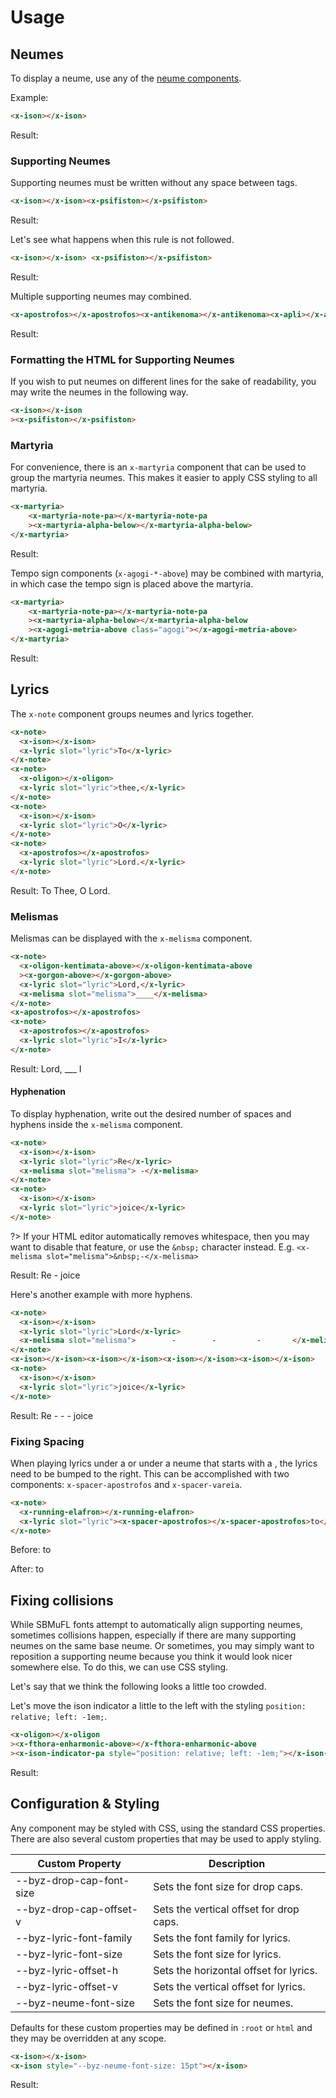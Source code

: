 <link rel="stylesheet" href="usage.css" />

# Usage

## Neumes

To display a neume, use any of the [neume components](component-list-neumes.md).

Example:

```html
<x-ison></x-ison>
```

Result: <x-ison></x-ison>

### Supporting Neumes

Supporting neumes must be written without any space between tags.

```html
<x-ison></x-ison><x-psifiston></x-psifiston>
```

Result: <x-ison></x-ison><x-psifiston></x-psifiston>

Let's see what happens when this rule is not followed.

```html
<x-ison></x-ison> <x-psifiston></x-psifiston>
```

Result: <x-ison></x-ison> <x-psifiston></x-psifiston>

Multiple supporting neumes may combined.

```html
<x-apostrofos></x-apostrofos><x-antikenoma></x-antikenoma><x-apli></x-apli>
```

Result: <x-apostrofos></x-apostrofos><x-antikenoma></x-antikenoma><x-apli></x-apli>

### Formatting the HTML for Supporting Neumes

If you wish to put neumes on different lines for the sake of readability, you may write the neumes in the following way.

<!-- prettier-ignore -->
```html
<x-ison></x-ison
><x-psifiston></x-psifiston>
```

### Martyria

For convenience, there is an `x-martyria` component that can be used to group the martyria neumes. This makes it easier to apply CSS styling to all martyria.

<!-- prettier-ignore -->
```html
<x-martyria>
    <x-martyria-note-pa></x-martyria-note-pa
    ><x-martyria-alpha-below></x-martyria-alpha-below>
</x-martyria>
```

<!-- prettier-ignore -->
Result:
<x-martyria>
    <x-martyria-note-pa></x-martyria-note-pa
    ><x-martyria-alpha-below></x-martyria-alpha-below>
</x-martyria>

Tempo sign components (`x-agogi-*-above`) may be combined with martyria, in which case the tempo sign is placed above the martyria.

<!-- prettier-ignore -->
```html
<x-martyria>
    <x-martyria-note-pa></x-martyria-note-pa
    ><x-martyria-alpha-below></x-martyria-alpha-below
    ><x-agogi-metria-above class="agogi"></x-agogi-metria-above>
</x-martyria>
```

Result:
<x-martyria>
<x-martyria-note-pa></x-martyria-note-pa
    ><x-martyria-alpha-below></x-martyria-alpha-below
    ><x-agogi-metria-above class="agogi"></x-agogi-metria-above>
</x-martyria>

## Lyrics

The `x-note` component groups neumes and lyrics together.

```html
<x-note>
  <x-ison></x-ison>
  <x-lyric slot="lyric">To</x-lyric>
</x-note>
<x-note>
  <x-oligon></x-oligon>
  <x-lyric slot="lyric">thee,</x-lyric>
</x-note>
<x-note>
  <x-ison></x-ison>
  <x-lyric slot="lyric">O</x-lyric>
</x-note>
<x-note>
  <x-apostrofos></x-apostrofos>
  <x-lyric slot="lyric">Lord.</x-lyric>
</x-note>
```

Result:
<x-note>
<x-ison></x-ison>
<x-lyric slot="lyric">To</x-lyric>
</x-note>
<x-note>
<x-oligon></x-oligon>
<x-lyric slot="lyric">Thee,</x-lyric>
</x-note>
<x-note>
<x-ison></x-ison>
<x-lyric slot="lyric">O</x-lyric>
</x-note>
<x-note>
<x-apostrofos></x-apostrofos>
<x-lyric slot="lyric">Lord.</x-lyric>
</x-note>

### Melismas

Melismas can be displayed with the `x-melisma` component.

<!-- prettier-ignore -->
```html
<x-note>
  <x-oligon-kentimata-above></x-oligon-kentimata-above
  ><x-gorgon-above></x-gorgon-above>
  <x-lyric slot="lyric">Lord,</x-lyric>
  <x-melisma slot="melisma">____</x-melisma>
</x-note>
<x-apostrofos></x-apostrofos>
<x-note>
  <x-apostrofos></x-apostrofos>
  <x-lyric slot="lyric">I</x-lyric>
</x-note>
```

<!-- prettier-ignore -->
Result:
<x-note>
  <x-oligon-kentimata-above></x-oligon-kentimata-above><x-gorgon-above class="gorgon"></x-gorgon-above>
  <x-lyric slot="lyric">Lord,</x-lyric>
  <x-melisma slot="melisma">___</x-melisma>
</x-note>
<x-apostrofos></x-apostrofos>
<x-note>
  <x-apostrofos></x-apostrofos>
  <x-lyric slot="lyric">I</x-lyric>
</x-note>

#### Hyphenation

To display hyphenation, write out the desired number of spaces and hyphens inside the `x-melisma` component.

<!-- prettier-ignore -->
```html
<x-note>
  <x-ison></x-ison>
  <x-lyric slot="lyric">Re</x-lyric>
  <x-melisma slot="melisma"> -</x-melisma>
</x-note>
<x-note>
  <x-ison></x-ison>
  <x-lyric slot="lyric">joice</x-lyric>
</x-note>
```

?> If your HTML editor automatically removes whitespace, then you may want to disable that feature, or use the `&nbsp;` character instead. E.g. `<x-melisma slot="melisma">&nbsp;-</x-melisma>`

<!-- prettier-ignore -->
Result: 
<x-note>
  <x-ison></x-ison>
  <x-lyric slot="lyric">Re</x-lyric>
  <x-melisma slot="melisma"> -</x-melisma>
</x-note>
<x-note>
  <x-ison></x-ison>
  <x-lyric slot="lyric">joice</x-lyric>
</x-note>

Here's another example with more hyphens.

<!-- prettier-ignore -->
```html
<x-note>
  <x-ison></x-ison>
  <x-lyric slot="lyric">Lord</x-lyric>
  <x-melisma slot="melisma">        -        -         -       </x-melisma>
</x-note>
<x-ison></x-ison><x-ison></x-ison><x-ison></x-ison><x-ison></x-ison>
<x-note>
  <x-ison></x-ison>
  <x-lyric slot="lyric">joice</x-lyric>
</x-note>
```

<!-- prettier-ignore -->
Result:
<x-note>
  <x-ison></x-ison>
  <x-lyric slot="lyric">Re</x-lyric>
  <x-melisma slot="melisma">        -        -         -       </x-melisma>
</x-note>
<x-ison></x-ison><x-ison></x-ison><x-ison></x-ison><x-ison></x-ison>
<x-note>
  <x-ison></x-ison>
  <x-lyric slot="lyric">joice</x-lyric>
</x-note>

### Fixing Spacing

When playing lyrics under a <x-running-elafron></x-running-elafron> or under a neume that starts with a <x-vareia></x-vareia>, the lyrics need to be bumped to the right. This can be accomplished with two components: `x-spacer-apostrofos` and `x-spacer-vareia`.

<!-- prettier-ignore -->
```html
<x-note>
  <x-running-elafron></x-running-elafron>
  <x-lyric slot="lyric"><x-spacer-apostrofos></x-spacer-apostrofos>to</x-lyric>
</x-note>
```

<!-- prettier-ignore -->
Before:
<x-note>
  <x-running-elafron></x-running-elafron>
  <x-lyric slot="lyric">to</x-lyric>
</x-note>

<!-- prettier-ignore -->
After:
<x-note>
  <x-running-elafron></x-running-elafron>
  <x-lyric slot="lyric"><x-spacer-apostrofos></x-spacer-apostrofos>to</x-lyric>
</x-note>

## Fixing collisions

While SBMuFL fonts attempt to automatically align supporting neumes, sometimes collisions happen, especially if there are many supporting neumes on the same base neume. Or sometimes, you may simply want to reposition a supporting neume because you think it would look nicer somewhere else. To do this, we can use CSS styling.

<!-- prettier-ignore -->
Let's say that we think the following looks a little too crowded.
<x-oligon></x-oligon><x-fthora-enharmonic-above class="fthora"></x-fthora-enharmonic-above><x-ison-indicator-pa class="ison-indicator"></x-ison-indicator-pa>

Let's move the ison indicator a little to the left with the styling `position: relative; left: -1em;`.

<!-- prettier-ignore -->
```html
<x-oligon></x-oligon
><x-fthora-enharmonic-above></x-fthora-enharmonic-above
><x-ison-indicator-pa style="position: relative; left: -1em;"></x-ison-indicator-pa>
```

<!-- prettier-ignore -->
Result:
<x-oligon></x-oligon><x-fthora-enharmonic-above class="fthora"></x-fthora-enharmonic-above><x-ison-indicator-pa class="ison-indicator" style="position: relative; left: -1em"></x-ison-indicator-pa>

## Configuration & Styling

Any component may be styled with CSS, using the standard CSS properties. There are also several custom properties that may be used to apply styling.

| Custom Property          | Description                             |
| ------------------------ | --------------------------------------- |
| --byz-drop-cap-font-size | Sets the font size for drop caps.       |
| --byz-drop-cap-offset-v  | Sets the vertical offset for drop caps. |
| --byz-lyric-font-family  | Sets the font family for lyrics.        |
| --byz-lyric-font-size    | Sets the font size for lyrics.          |
| --byz-lyric-offset-h     | Sets the horizontal offset for lyrics.  |
| --byz-lyric-offset-v     | Sets the vertical offset for lyrics.    |
| --byz-neume-font-size    | Sets the font size for neumes.          |

Defaults for these custom properties may be defined in `:root` or `html` and they may be overridden at any scope.

<!-- prettier-ignore -->
```html
<x-ison></x-ison>
<x-ison style="--byz-neume-font-size: 15pt"></x-ison>
```

<!-- prettier-ignore -->
Result:
<x-ison></x-ison>
<x-ison style="--byz-neume-font-size: 15pt"></x-ison>
